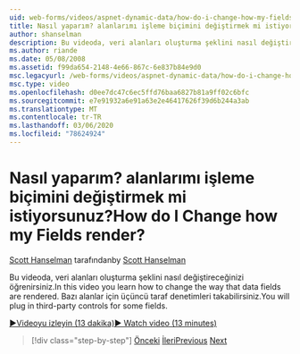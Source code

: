 ```yaml
---
uid: web-forms/videos/aspnet-dynamic-data/how-do-i-change-how-my-fields-render
title: Nasıl yaparım? alanlarımı işleme biçimini değiştirmek mi istiyorsunuz? | Microsoft Docs
author: shanselman
description: Bu videoda, veri alanları oluşturma şeklini nasıl değiştireceğinizi öğrenirsiniz. Bazı alanlar için üçüncü taraf denetimleri takabilirsiniz.
ms.author: riande
ms.date: 05/08/2008
ms.assetid: f99da654-2148-4e66-867c-6e837b84e9d0
msc.legacyurl: /web-forms/videos/aspnet-dynamic-data/how-do-i-change-how-my-fields-render
msc.type: video
ms.openlocfilehash: d0ee7dc47c6ec5ffd76baa6827b81a9ff02c6bfc
ms.sourcegitcommit: e7e91932a6e91a63e2e46417626f39d6b244a3ab
ms.translationtype: MT
ms.contentlocale: tr-TR
ms.lasthandoff: 03/06/2020
ms.locfileid: "78624924"
---
```

# <a name="how-do-i-change-how-my-fields-render"></a><span data-ttu-id="ebff7-105">Nasıl yaparım? alanlarımı işleme biçimini değiştirmek mi istiyorsunuz?</span><span class="sxs-lookup"><span data-stu-id="ebff7-105">How do I Change how my Fields render?</span></span>

<span data-ttu-id="ebff7-106">[Scott Hanselman](https://github.com/shanselman) tarafından</span><span class="sxs-lookup"><span data-stu-id="ebff7-106">by [Scott Hanselman](https://github.com/shanselman)</span></span>

<span data-ttu-id="ebff7-107">Bu videoda, veri alanları oluşturma şeklini nasıl değiştireceğinizi öğrenirsiniz.</span><span class="sxs-lookup"><span data-stu-id="ebff7-107">In this video you learn how to change the way that data fields are rendered.</span></span> <span data-ttu-id="ebff7-108">Bazı alanlar için üçüncü taraf denetimleri takabilirsiniz.</span><span class="sxs-lookup"><span data-stu-id="ebff7-108">You will plug in third-party controls for some fields.</span></span>

[<span data-ttu-id="ebff7-109">&#9654;Videoyu izleyin (13 dakika)</span><span class="sxs-lookup"><span data-stu-id="ebff7-109">&#9654; Watch video (13 minutes)</span></span>](https://channel9.msdn.com/Blogs/ASP-NET-Site-Videos/how-do-i-change-how-my-fields-render)

> [!div class="step-by-step"]
> <span data-ttu-id="ebff7-110">[Önceki](how-do-i-enable-inline-gridview-editing.md)
> [İleri](how-do-i-handle-business-logic-exceptions.md)</span><span class="sxs-lookup"><span data-stu-id="ebff7-110">[Previous](how-do-i-enable-inline-gridview-editing.md)
[Next](how-do-i-handle-business-logic-exceptions.md)</span></span>
